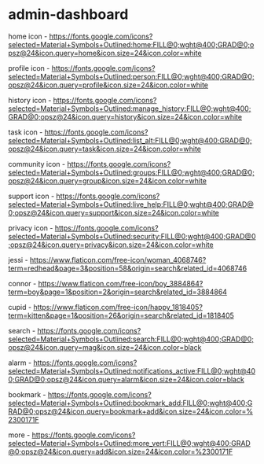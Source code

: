 # admin-dashboard

home icon - https://fonts.google.com/icons?selected=Material+Symbols+Outlined:home:FILL@0;wght@400;GRAD@0;opsz@24&icon.query=home&icon.size=24&icon.color=white

profile icon - https://fonts.google.com/icons?selected=Material+Symbols+Outlined:person:FILL@0;wght@400;GRAD@0;opsz@24&icon.query=profile&icon.size=24&icon.color=white

history icon - https://fonts.google.com/icons?selected=Material+Symbols+Outlined:manage_history:FILL@0;wght@400;GRAD@0;opsz@24&icon.query=history&icon.size=24&icon.color=white

task icon - https://fonts.google.com/icons?selected=Material+Symbols+Outlined:list_alt:FILL@0;wght@400;GRAD@0;opsz@24&icon.query=task&icon.size=24&icon.color=white

community icon - https://fonts.google.com/icons?selected=Material+Symbols+Outlined:groups:FILL@0;wght@400;GRAD@0;opsz@24&icon.query=group&icon.size=24&icon.color=white


support icon - https://fonts.google.com/icons?selected=Material+Symbols+Outlined:live_help:FILL@0;wght@400;GRAD@0;opsz@24&icon.query=support&icon.size=24&icon.color=white

privacy icon - https://fonts.google.com/icons?selected=Material+Symbols+Outlined:security:FILL@0;wght@400;GRAD@0;opsz@24&icon.query=privacy&icon.size=24&icon.color=white

jessi - https://www.flaticon.com/free-icon/woman_4068746?term=redhead&page=3&position=58&origin=search&related_id=4068746

connor - https://www.flaticon.com/free-icon/boy_3884864?term=boy&page=1&position=2&origin=search&related_id=3884864

cupid - https://www.flaticon.com/free-icon/happy_1818405?term=kitten&page=1&position=26&origin=search&related_id=1818405

search - https://fonts.google.com/icons?selected=Material+Symbols+Outlined:search:FILL@0;wght@400;GRAD@0;opsz@24&icon.query=mag&icon.size=24&icon.color=black

alarm - https://fonts.google.com/icons?selected=Material+Symbols+Outlined:notifications_active:FILL@0;wght@400;GRAD@0;opsz@24&icon.query=alarm&icon.size=24&icon.color=black

bookmark - https://fonts.google.com/icons?selected=Material+Symbols+Outlined:bookmark_add:FILL@0;wght@400;GRAD@0;opsz@24&icon.query=bookmark+add&icon.size=24&icon.color=%2300171F

more - https://fonts.google.com/icons?selected=Material+Symbols+Outlined:more_vert:FILL@0;wght@400;GRAD@0;opsz@24&icon.query=add&icon.size=24&icon.color=%2300171F